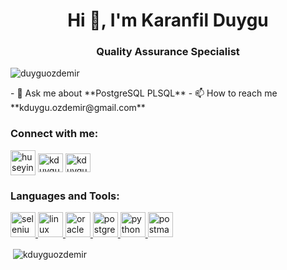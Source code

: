 <h1 align="center">Hi 👋, I'm Karanfil Duygu</h1>
<h3 align="center">Quality Assurance Specialist</h3>
<p align="left"><img src="https://komarev.com/ghpvc/?username=duyguozdemir&label=Profile%20views&color=0e75b6&style=flat" alt="duyguozdemir" /></p>
- 💬 Ask me about **PostgreSQL PLSQL** - 📫 How to reach me **kduygu.ozdemir@gmail.com**

<h3 align="left">Connect with me:</h3>
<p align="left">
  <a href="https://linkedin.com/in/karanfilduyguozdemir" target="blank"
    ><img align="center" src="https://cdn-icons-png.flaticon.com/512/174/174857.png" alt="huseyinsaritas" height="40" width="40"
  /></a>
  <a href="https://www.hackerrank.com/kduygu_ozdemir" target="blank"
    ><img align="center" src="https://cdn.jsdelivr.net/npm/simple-icons@3.0.1/icons/hackerrank.svg" alt="kduygu_ozdemir" height="30" width="40"
  /></a>
  <a href="https://medium.com/@kduygu.ozdemir" target="blank"
  ><img align="center" src="https://user-images.githubusercontent.com/36799589/96227773-3acc6080-0fb2-11eb-837f-f5026d472969.jpg" alt="kduygu.ozdemir" height="30" width="40"
/></a>
</p>
<h3 align="left">Languages and Tools:</h3>
<p align="left">
<a href="https://www.selenium.dev/" target="_blank">
<img src="https://avatars0.githubusercontent.com/u/983927?v=3&s=400" alt="selenium" width="40" height="40" />
</a>
  <a href="https://www.linux.org/" target="_blank">
    <img src="https://cdn3.iconfinder.com/data/icons/logos-brands-3/24/logo_brand_brands_logos_linux-512.png" alt="linux" width="40" height="40" />
  </a>
  <a href="https://www.oracle.com/" target="_blank">
    <img src="https://cdn4.iconfinder.com/data/icons/flat-brand-logo-2/512/oracle-512.png" alt="oracle" width="40" height="40" />
  </a>
  <a href="https://www.postgresql.org" target="_blank">
    <img src="https://cdn.iconscout.com/icon/free/png-512/postgresql-11-1175122.png" alt="postgresql" width="40" height="40" />
  </a>
  <a href="https://www.python.org" target="_blank">
    <img src="https://cdn3.iconfinder.com/data/icons/logos-and-brands-adobe/512/267_Python-512.png" alt="python" width="40" height="40" />
  </a>
  <a href="https://www.postman.com/" target="_blank">
  <img src="https://user-images.githubusercontent.com/2676579/34940598-17cc20f0-f9be-11e7-8c6d-f0190d502d64.png" alt="postman" width="40" height="40" />
</a>
</p>
<p>&nbsp;<img align="center" src="https://github-readme-stats.vercel.app/api?username=kduyguozdemir&show_icons=true&locale=en" alt="kduyguozdemir" /></p>
